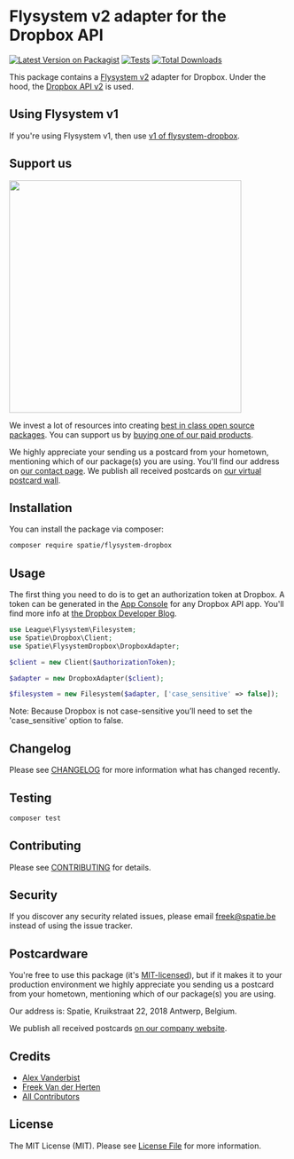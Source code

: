 # Flysystem v2 adapter for the Dropbox API

[![Latest Version on Packagist](https://img.shields.io/packagist/v/spatie/flysystem-dropbox.svg?style=flat-square)](https://packagist.org/packages/spatie/flysystem-dropbox)
[![Tests](https://github.com/spatie/flysystem-dropbox/actions/workflows/run-tests.yml/badge.svg)](https://github.com/spatie/flysystem-dropbox/actions/workflows/run-tests.yml)
[![Total Downloads](https://img.shields.io/packagist/dt/spatie/flysystem-dropbox.svg?style=flat-square)](https://packagist.org/packages/spatie/flysystem-dropbox)

This package contains a [Flysystem v2](https://flysystem.thephpleague.com/) adapter for Dropbox. Under the hood, the [Dropbox API v2](https://www.dropbox.com/developers/documentation/http/overview) is used.

## Using Flysystem v1

If you're using Flysystem v1, then use [v1 of flysystem-dropbox](https://github.com/spatie/flysystem-dropbox/tree/v1).

## Support us

[<img src="https://github-ads.s3.eu-central-1.amazonaws.com/flysystem-dropbox.jpg?t=1" width="419px" />](https://spatie.be/github-ad-click/flysystem-dropbox)

We invest a lot of resources into creating [best in class open source packages](https://spatie.be/open-source). You can support us by [buying one of our paid products](https://spatie.be/open-source/support-us).

We highly appreciate your sending us a postcard from your hometown, mentioning which of our package(s) you are using. You'll find our address on [our contact page](https://spatie.be/about-us). We publish all received postcards on [our virtual postcard wall](https://spatie.be/open-source/postcards).

## Installation

You can install the package via composer:

``` bash
composer require spatie/flysystem-dropbox
```

## Usage

The first thing you need to do is to get an authorization token at Dropbox. A token can be generated in the [App Console](https://www.dropbox.com/developers/apps) for any Dropbox API app. You'll find more info at [the Dropbox Developer Blog](https://blogs.dropbox.com/developers/2014/05/generate-an-access-token-for-your-own-account/).

```php
use League\Flysystem\Filesystem;
use Spatie\Dropbox\Client;
use Spatie\FlysystemDropbox\DropboxAdapter;

$client = new Client($authorizationToken);

$adapter = new DropboxAdapter($client);

$filesystem = new Filesystem($adapter, ['case_sensitive' => false]);
```

Note: Because Dropbox is not case-sensitive you’ll need to set the 'case_sensitive' option to false.

## Changelog

Please see [CHANGELOG](CHANGELOG.md) for more information what has changed recently.

## Testing

``` bash
composer test
```

## Contributing

Please see [CONTRIBUTING](CONTRIBUTING.md) for details.

## Security

If you discover any security related issues, please email freek@spatie.be instead of using the issue tracker.

## Postcardware

You're free to use this package (it's [MIT-licensed](LICENSE.md)), but if it makes it to your production environment we highly appreciate you sending us a postcard from your hometown, mentioning which of our package(s) you are using.

Our address is: Spatie, Kruikstraat 22, 2018 Antwerp, Belgium.

We publish all received postcards [on our company website](https://spatie.be/en/opensource/postcards).

## Credits

- [Alex Vanderbist](https://github.com/AlexVanderbist)
- [Freek Van der Herten](https://github.com/freekmurze)
- [All Contributors](../../contributors)

## License

The MIT License (MIT). Please see [License File](LICENSE.md) for more information.
